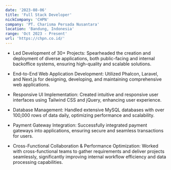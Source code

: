 ```yaml
---
date: '2023-08-06'
title: 'Full Stack Developer'
nickCompany: 'CHPN'
company: 'PT. Charisma Persada Nusantara'
location: 'Bandung, Indonesia'
range: 'Oct 2023 - Present'
url: 'https://chpn.co.id/'
---
```


- Led Development of 30+ Projects: Spearheaded the creation and deployment of diverse applications, both public-facing and internal backoffice systems, ensuring high-quality and scalable solutions.

- End-to-End Web Application Development: Utilized Phalcon, Laravel, and Next.js for designing, developing, and maintaining comprehensive web applications.

- Responsive UI Implementation: Created intuitive and responsive user interfaces using Tailwind CSS and jQuery, enhancing user experience.

- Database Management: Handled extensive MySQL databases with over 100,000 rows of data daily, optimizing performance and scalability.

- Payment Gateway Integration: Successfully integrated payment gateways into applications, ensuring secure and seamless transactions for users.

- Cross-Functional Collaboration & Performance Optimization: Worked with cross-functional teams to gather requirements and deliver projects seamlessly, significantly improving internal workflow efficiency and data processing capabilities.
